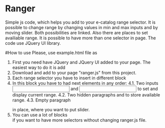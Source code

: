 # Ranger
Simple js code, which helps you add to your e-catalog range selector.
It is possible to change range by changing values in min and max inputs and by moving slider.
Both possibilities are linked. Also there are places to set availiable range. It is possible to have more than one selector in page. The code use JQuery UI library.

#How to use
Please, use example.html file as 

1. First you need have JQuery and JQuery UI added to your page. The easiest way to do it is add
    <script src="https://ajax.googleapis.com/ajax/libs/jquery/1.11.1/jquery.min.js"></script>
    <script src=" http://ajax.googleapis.com/ajax/libs/jqueryui/1.11.4/jquery-ui.js"></script>
2. Download and add to your page "ranger.js" from this project.
3. Each range selector you have to insert in different block 
    <div class="ktl-slider-group"></div>
4. In this block you have to had next elements in any order:
    4.1. Two inputs <input type="text" class="ktl-input-min"> and <input type="text" class="ktl-input-max"> to set and display current range.
    4.2. Two hidden paragraphs <p class="ktl-default-min" hidden></p> and <p class="ktl-default-max" hidden></p> to store available range.
    4.3. Empty paragraph <p class="ktl-slider"></p> in place, where you want to put slider.
4. You can use a lot of blocks <div class="ktl-slider-group"></div>  if you want to have more selectors without changing ranger.js file.
